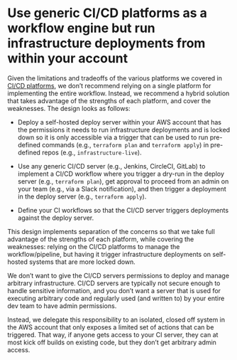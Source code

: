 # Use generic CI/CD platforms as a workflow engine but run infrastructure deployments from within your account

Given the limitations and tradeoffs of the various platforms we covered in [CI/CD platforms](../1-core-concepts/5-ci-cd-platforms.md), we don’t recommend
relying on a single platform for implementing the entire workflow. Instead, we recommend a hybrid solution that takes
advantage of the strengths of each platform, and cover the weaknesses. The design looks as follows:

- Deploy a self-hosted deploy server within your AWS account that has the permissions it needs to run infrastructure
  deployments and is locked down so it is only accessible via a trigger that can be used to run pre-defined commands
  (e.g., `terraform plan` and `terraform apply`) in pre-defined repos (e.g., `infrastructure-live`).

- Use any generic CI/CD server (e.g., Jenkins, CircleCI, GitLab) to implement a CI/CD workflow where you trigger a
  dry-run in the deploy server (e.g., `terraform plan`), get approval to proceed from an admin on your team (e.g., via a
  Slack notification), and then trigger a deployment in the deploy server (e.g., `terraform apply`).

- Define your CI workflows so that the CI/CD server triggers deployments against the deploy server.

This design implements separation of the concerns so that we take full advantage of the strengths of each platform,
while covering the weaknesses: relying on the CI/CD platforms to manage the workflow/pipeline, but having it trigger
infrastructure deployments on self-hosted systems that are more locked down.

We don’t want to give the CI/CD servers permissions to deploy and manage arbitrary infrastructure. CI/CD servers are
typically not secure enough to handle sensitive information, and you don’t want a server that is used for executing
arbitrary code and regularly used (and written to) by your entire dev team to have admin permissions.

Instead, we delegate this responsibility to an isolated, closed off system in the AWS account that only exposes a limited
set of actions that can be triggered. That way, if anyone gets access to your CI server, they can at most kick off
builds on existing code, but they don’t get arbitrary admin access.


<!-- ##DOCS-SOURCER-START
{"sourcePlugin":"Local File Copier","hash":"ed40c32dd1398e4ad40b96ba605a302c"}
##DOCS-SOURCER-END -->
